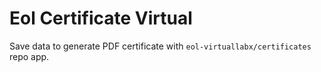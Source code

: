 # Eol Certificate Virtual

Save data to generate PDF certificate with `eol-virtuallabx/certificates` repo app.
